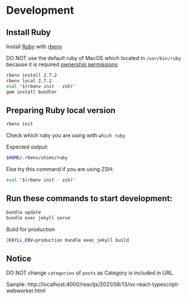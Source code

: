 # Development

## Install Ruby

Install [Ruby](https://www.ruby-lang.org/en/) with [rbenv](https://github.com/rbenv/rbenv)

DO NOT use the default ruby of MacOS which located in `/usr/bin/ruby` because it is required [ownership permissions](https://gist.github.com/KetchCyork/ab896f1c8e3e845b8d17d3aef169b871)


```bash
rbenv install 2.7.2
rbenv local 2.7.2
eval "$(rbenv init - zsh)"
gem install bundler
```

## Preparing Ruby local version

```bash
rbenv init
```

Check which ruby you are using with `which ruby`

Expected output:

```bash
$HOME/.rbenv/shims/ruby
```

Else try this command if you are using ZSH:

```bash
eval "$(rbenv init - zsh)"
```

## Run these commands to start development:

```bash
bundle update
bundle exec jekyll serve
```

Build for production

```bash
JEKYLL_ENV=production bundle exec jekyll build
```

## Notice

DO NOT change `categories` of `posts` as Category is included in URL.

Sample: http://localhost:4000/reactjs/2021/08/13/nx-react-typescript-webworker.html
